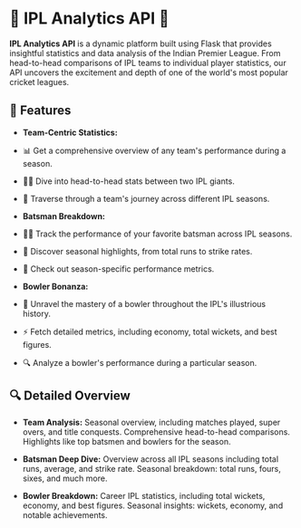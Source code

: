 # 🏏 IPL Analytics API 🚀

**IPL Analytics API** is a dynamic platform built using Flask that provides insightful statistics and data analysis of the Indian Premier League. From head-to-head comparisons of IPL teams to individual player statistics, our API uncovers the excitement and depth of one of the world's most popular cricket leagues.

## 🌟 Features

- **Team-Centric Statistics:**
- 📊 Get a comprehensive overview of any team's performance during a season.
- 🤼‍♂️ Dive into head-to-head stats between two IPL giants.
- 📅 Traverse through a team's journey across different IPL seasons.

- **Batsman Breakdown:**
- 🏃‍♂️ Track the performance of your favorite batsman across IPL seasons.
- 🌟 Discover seasonal highlights, from total runs to strike rates.
- 🏏 Check out season-specific performance metrics.

- **Bowler Bonanza:**
- 🎯 Unravel the mastery of a bowler throughout the IPL's illustrious history.
- ⚡ Fetch detailed metrics, including economy, total wickets, and best figures.
- 🔍 Analyze a bowler's performance during a particular season.

## 🔍 Detailed Overview

- **Team Analysis:**
Seasonal overview, including matches played, super overs, and title conquests.
Comprehensive head-to-head comparisons.
Highlights like top batsmen and bowlers for the season.

- **Batsman Deep Dive:**
Overview across all IPL seasons including total runs, average, and strike rate.
Seasonal breakdown: total runs, fours, sixes, and much more.

- **Bowler Breakdown:**
Career IPL statistics, including total wickets, economy, and best figures.
Seasonal insights: wickets, economy, and notable achievements.
